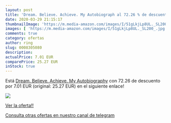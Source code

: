 ```yaml
---
layout: post
title: 'Dream. Believe. Achieve. My Autobiograph al 72.26 % de descuento'
date: 2020-03-29 21:15:17
thumbnailImage: 'https://m.media-amazon.com/images/I/51gLkjLp8UL._SL200_.jpg'
images: [ 'https://m.media-amazon.com/images/I/51gLkjLp8UL._SL200_.jpg' ]
comments: true
category: ofertas
author: ring
slug: 0008305080
description:
actualPrice: 7.01 EUR
comparePrice: 25.27 EUR
inStock: true
---
```


Está [Dream. Believe. Achieve. My Autobiography](https://www.amazon.com/dp/0008305080/?tag=redken08-20) con 72.26 de descuento por 7.01 EUR (original: 25.27 EUR) en el siguiente enlace!

[![](https://m.media-amazon.com/images/I/51gLkjLp8UL._SL200_.jpg)](https://www.amazon.com/dp/0008305080/?tag=redken08-20)

[Ver la oferta!!](https://www.amazon.com/dp/0008305080/?tag=redken08-20)

[Consulta otras ofertas en nuestro canal de telegram](https://t.me/s/ofertas25)

